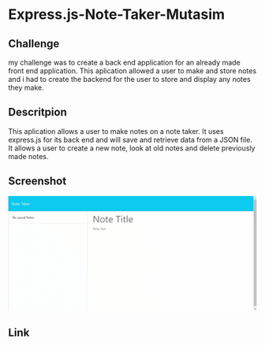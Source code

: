 # Express.js-Note-Taker-Mutasim

## Challenge
my challenge was to create a back end application for an already made front end application. This aplication allowed a user to make and store notes and i had to create the backend for the user to store and display any notes they make.

## Descritpion
This aplication allows a user to make notes on a note taker. It uses express.js for its back end and will save and retrieve data from a JSON file. It allows a user to create a new note, look at old notes and delete previously made notes.

## Screenshot
![page run](./img/chrome-capture-2023-12-14.gif)
## Link
